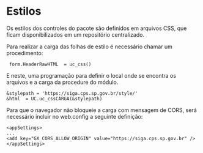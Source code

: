 # Estilos
Os estilos dos controles do pacote são definidos em arquivos CSS, que ficam disponibilizados em um repositório centralizado.


Para realizar a carga das folhas de estilo é necessário chamar um procedimento:

``` 
 form.HeaderRawHTML  = uc_css() 
```

E neste, uma programação para definir o local onde se encontra os arquivos e a carga da procedure do módulo. 

``` 
&stylepath = 'https://siga.cps.sp.gov.br/style/'
&html  = UC.uc_cssCARGA(&stylepath) 
``` 
Para que o navegador não bloqueie a carga com mensagem de CORS, será necessário incluir no web.config a seguinte definição:
```
<appSettings>
...
<add key="GX_CORS_ALLOW_ORIGIN" value="https://siga.cps.sp.gov.br" />
</appSettings>
```

